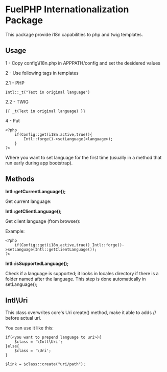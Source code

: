 # FuelPHP Internationalization Package

This package provide i18n capabilities to php and twig templates.

## Usage

1 - Copy config\i18n.php in APPPATH/config and set the desidered values

2 - Use following tags in templates

2.1 - PHP

    Intl::_t("Text in original language")

2.2 - TWIG

    {{ _t(Text in original language) }}

4 - Put

    <?php
        if(Config::get(i18n.active,true)){
            Intl::forge()->setLanguage(<language>);
        }
    ?>

Where you want to set language for the first time (usually in a method that run early during app bootstrap).

## Methods

**Intl::getCurrentLanguage();**

Get current language:

**Intl::getClientLanguage();**

Get client language (from browser):

Example:

    <?php
        if(Config::get(i18n.active,true)) Intl::forge()->setLanguage(Intl::getClientLanguage());
    ?>

**Intl::isSupportedLanguage(<language>);**

Check if a language is supported; it looks in locales directory if there is a folder named after the language.
This step is done automatically in setLanguage();

## Intl\Uri

This class overwrites core's Uri create() method, make it able to adds /<language>/ before actual uri.

You can use it like this:

    if(<you want to prepend language to uri>){
        $class = '\Intl\Uri';
    }else{
        $class = '\Uri';
    }

    $link = $class::create("uri/path");

